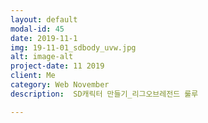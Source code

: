 ```yaml
---
layout: default
modal-id: 45
date: 2019-11-1
img: 19-11-01_sdbody_uvw.jpg
alt: image-alt
project-date: 11 2019
client: Me
category: Web November
description:  SD캐릭터 만들기_리그오브레전드 룰루

---
```

